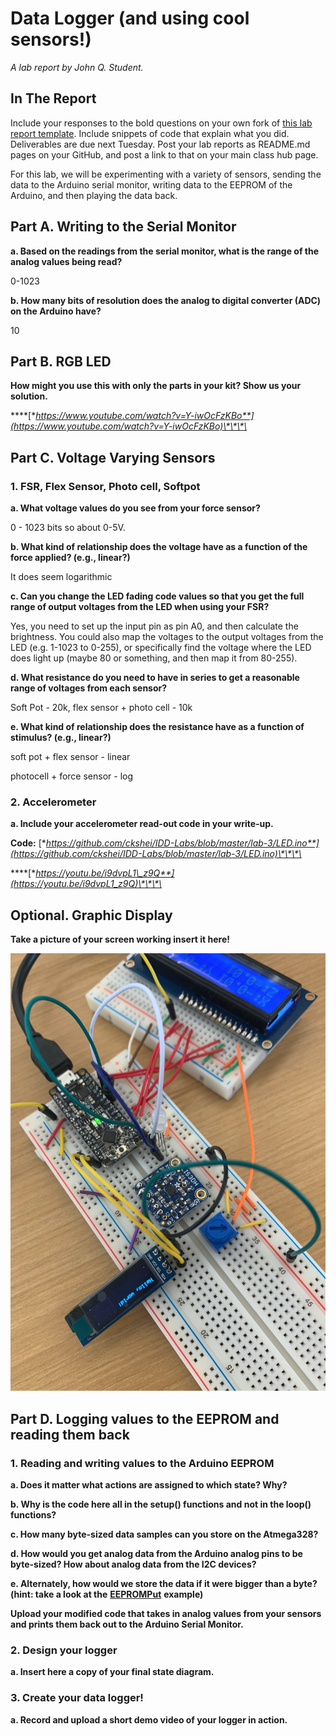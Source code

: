 # Data Logger \(and using cool sensors!\)

_A lab report by John Q. Student._

## In The Report

Include your responses to the bold questions on your own fork of [this lab report template](https://github.com/FAR-Lab/IDD-Fa18-Lab2). Include snippets of code that explain what you did. Deliverables are due next Tuesday. Post your lab reports as README.md pages on your GitHub, and post a link to that on your main class hub page.

For this lab, we will be experimenting with a variety of sensors, sending the data to the Arduino serial monitor, writing data to the EEPROM of the Arduino, and then playing the data back.

## Part A.  Writing to the Serial Monitor

**a. Based on the readings from the serial monitor, what is the range of the analog values being read?**

0-1023

**b. How many bits of resolution does the analog to digital converter \(ADC\) on the Arduino have?**

10

## Part B. RGB LED

**How might you use this with only the parts in your kit? Show us your solution.**

\*\*\*\*[**https://www.youtube.com/watch?v=Y-iwOcFzKBo**](https://www.youtube.com/watch?v=Y-iwOcFzKBo)\*\*\*\*

## Part C. Voltage Varying Sensors

### 1. FSR, Flex Sensor, Photo cell, Softpot

**a. What voltage values do you see from your force sensor?**

0 - 1023 bits so about 0-5V.

**b. What kind of relationship does the voltage have as a function of the force applied? \(e.g., linear?\)**

It does seem logarithmic

**c. Can you change the LED fading code values so that you get the full range of output voltages from the LED when using your FSR?**

Yes, you need to set up the input pin as pin A0, and then calculate the brightness. You could also map the voltages to the output voltages from the LED \(e.g. 1-1023 to 0-255\), or specifically find the voltage where the LED does light up \(maybe 80 or something, and then map it from 80-255\). 

**d. What resistance do you need to have in series to get a reasonable range of voltages from each sensor?**

Soft Pot - 20k, flex sensor + photo cell - 10k 

**e. What kind of relationship does the resistance have as a function of stimulus? \(e.g., linear?\)**

soft pot + flex sensor - linear

photocell + force sensor - log 

### 2. Accelerometer

**a. Include your accelerometer read-out code in your write-up.**

**Code:** [**https://github.com/ckshei/IDD-Labs/blob/master/lab-3/LED.ino**](https://github.com/ckshei/IDD-Labs/blob/master/lab-3/LED.ino)\*\*\*\*

\*\*\*\*[**https://youtu.be/i9dvpL1\_z9Q**](https://youtu.be/i9dvpL1_z9Q)\*\*\*\*

## Optional. Graphic Display

**Take a picture of your screen working insert it here!**

![](.gitbook/assets/image%20%282%29.png)

## Part D. Logging values to the EEPROM and reading them back

### 1. Reading and writing values to the Arduino EEPROM

**a. Does it matter what actions are assigned to which state? Why?**

**b. Why is the code here all in the setup\(\) functions and not in the loop\(\) functions?**

**c. How many byte-sized data samples can you store on the Atmega328?**

**d. How would you get analog data from the Arduino analog pins to be byte-sized? How about analog data from the I2C devices?**

**e. Alternately, how would we store the data if it were bigger than a byte? \(hint: take a look at the** [**EEPROMPut**](https://www.arduino.cc/en/Reference/EEPROMPut) **example\)**

**Upload your modified code that takes in analog values from your sensors and prints them back out to the Arduino Serial Monitor.**

### 2. Design your logger

**a. Insert here a copy of your final state diagram.**

### 3. Create your data logger!

**a. Record and upload a short demo video of your logger in action.**

